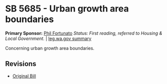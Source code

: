 # SB 5685 - Urban growth area boundaries
**Primary Sponsor:** [Phil Fortunato](/person/leg/phil.fortunato.md)
*Status: First reading, referred to Housing & Local Government.* | [leg.wa.gov summary](https://app.leg.wa.gov/billsummary?BillNumber=5685&Year=2021)

Concerning urban growth area boundaries.

## Revisions
* [Original Bill](1/)